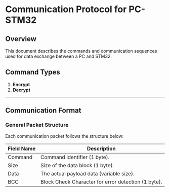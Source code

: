 # Communication Protocol for PC-STM32

## Overview

This document describes the commands and communication sequences used for data exchange between a PC and STM32.

## Command Types

1. **Encrypt**
2. **Decrypt**

---

## Communication Format

### General Packet Structure
Each communication packet follows the structure below:

| Field Name  | Description                                |
|-------------|--------------------------------------------|
| Command     | Command identifier (1 byte).              |
| Size        | Size of the data block (1 byte).          |
| Data        | The actual payload data (variable size).  |
| BCC         | Block Check Character for error detection (1 byte). |





